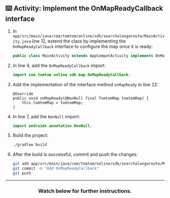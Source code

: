 ## :keyboard: Activity: Implement the OnMapReadyCallback interface

1. In `app/src/main/java/com/tomtom/online/sdk/searchalongaroute/MainActivity.java` line 12, extend the class by implementing the `OnMapReadyCallback` interface to configure the map once it is ready:
    ```java
    public class MainActivity extends AppCompatActivity implements OnMapReadyCallback {
    ```
1. In line 4, add the `OnMapReadyCallback` import:
    ```java
    import com.tomtom.online.sdk.map.OnMapReadyCallback;
    ```
1. Add the implementation of the interface method `onMapReady` in line 22:
    ```
    @Override
    public void onMapReady(@NonNull final TomtomMap tomtomMap) {
        this.tomtomMap = tomtomMap;
    }
    ```
1. In line 7, add the `NonNull` import:
    ```java
    import androidx.annotation.NonNull;
    ```
1. Build the project:
    ```bash
    ./gradlew build
    ```
1. After the build is successful, commit and push the changes:
    ```bash
    git add app/src/main/java/com/tomtom/online/sdk/searchalongaroute/MainActivity.java
    git commit -m "Add OnMapReadyCallback"
    git push
    ```

<hr>
<h3 align="center">Watch below for further instructions.</h3>
